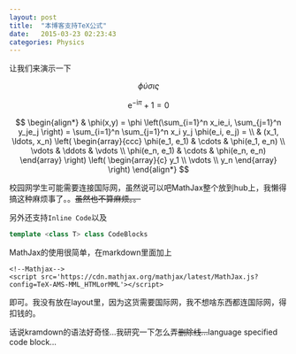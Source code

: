 ```yaml
---
layout: post
title:  "本博客支持TeX公式"
date:   2015-03-23 02:23:43
categories: Physics
---
```


<!--Mathjax-->
<script src='https://cdn.mathjax.org/mathjax/latest/MathJax.js?config=TeX-AMS-MML_HTMLorMML'></script>

让我们来演示一下

$$\phi\acute{\upsilon}\sigma\iota\varsigma$$

$$\mathrm{e}^{- \mathrm{i} \pi} + 1 = 0$$

$$
\begin{align*}
  & \phi(x,y) = \phi \left(\sum_{i=1}^n x_ie_i, \sum_{j=1}^n y_je_j \right)
  = \sum_{i=1}^n \sum_{j=1}^n x_i y_j \phi(e_i, e_j) = \\
  & (x_1, \ldots, x_n) \left( \begin{array}{ccc}
      \phi(e_1, e_1) & \cdots & \phi(e_1, e_n) \\
      \vdots & \ddots & \vdots \\
      \phi(e_n, e_1) & \cdots & \phi(e_n, e_n)
    \end{array} \right)
  \left( \begin{array}{c}
      y_1 \\
      \vdots \\
      y_n
    \end{array} \right)
\end{align*}
$$

校园网学生可能需要连接国际网，虽然说可以吧MathJax整个放到hub上，我懒得搞这种麻烦事了。。<del>虽然也不算麻烦。。</del>

另外还支持`Inline Code`以及

~~~ cpp
template <class T> class CodeBlocks
~~~

MathJax的使用很简单，在markdown里面加上

~~~
<!--Mathjax-->
<script src='https://cdn.mathjax.org/mathjax/latest/MathJax.js?config=TeX-AMS-MML_HTMLorMML'></script>
~~~

即可。我没有放在layout里，因为这货需要国际网，我不想啥东西都连国际网，得扣钱的。

话说kramdown的语法好奇怪...我研究一下怎么弄<del>删除线...</del>language specified code block...

